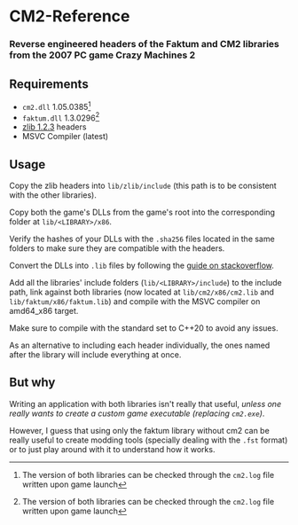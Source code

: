 # CM2-Reference
### Reverse engineered headers of the Faktum and CM2 libraries from the 2007 PC game Crazy Machines 2

## Requirements
- `cm2.dll` 1.05.0385[^1]
- `faktum.dll` 1.3.0296[^1]
- [zlib 1.2.3](https://github.com/madler/zlib/tree/v1.2.3) headers
- MSVC Compiler (latest)

## Usage
Copy the zlib headers into `lib/zlib/include` (this path is to be consistent with the other libraries).

Copy both the game's DLLs from the game's root into the corresponding folder at `lib/<LIBRARY>/x86`.

Verify the hashes of your DLLs with the `.sha256` files located in the same folders to make sure they are compatible with the headers.

Convert the DLLs into `.lib` files by following the [guide on stackoverflow](https://stackoverflow.com/a/16127548).

Add all the libraries' include folders (`lib/<LIBRARY>/include`) to the include path, link against both libraries (now located at `lib/cm2/x86/cm2.lib` and `lib/faktum/x86/faktum.lib`) and compile with the MSVC compiler on amd64_x86 target.

Make sure to compile with the standard set to C++20 to avoid any issues.

As an alternative to including each header individually, the ones named after the library will include everything at once.

## But why
Writing an application with both libraries isn't really that useful, *unless one really wants to create a custom game executable (replacing `cm2.exe`)*.

However, I guess that using only the faktum library without cm2 can be really useful to create modding tools (specially dealing with the `.fst` format) or to just play around with it to understand how it works.

[^1]: The version of both libraries can be checked through the `cm2.log` file written upon game launch

